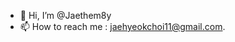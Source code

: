 - 👋 Hi, I’m @Jaethem8y
- 📫 How to reach me : jaehyeokchoi11@gmail.com.

<!---
Jaethem8y/Jaethem8y is a ✨ special ✨ repository because its `README.md` (this file) appears on your GitHub profile.
You can click the Preview link to take a look at your changes.
--->
